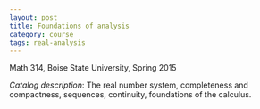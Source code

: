 ```yaml
---
layout: post
title: Foundations of analysis
category: course
tags: real-analysis
---
```

Math 314, Boise State University, Spring 2015<!--more-->

*Catalog description*: The real number system, completeness and compactness, sequences, continuity, foundations of the calculus.
